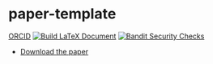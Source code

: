 # paper-template

[ORCID](https://img.shields.io/badge/ORCID-0000--0003--4586--8500-brightgreen) [![Build LaTeX Document](https://github.com/dead10c5/paper-template/actions/workflows/latex.yaml/badge.svg)](https://github.com/dead10c5/paper-template/actions/workflows/latex.yaml) [![Bandit Security Checks](https://github.com/dead10c5/paper-template/actions/workflows/bandit.yml/badge.svg)](https://github.com/dead10c5/paper-template/actions/workflows/bandit.yml)

* [Download the paper](paper/paper.pdf)
